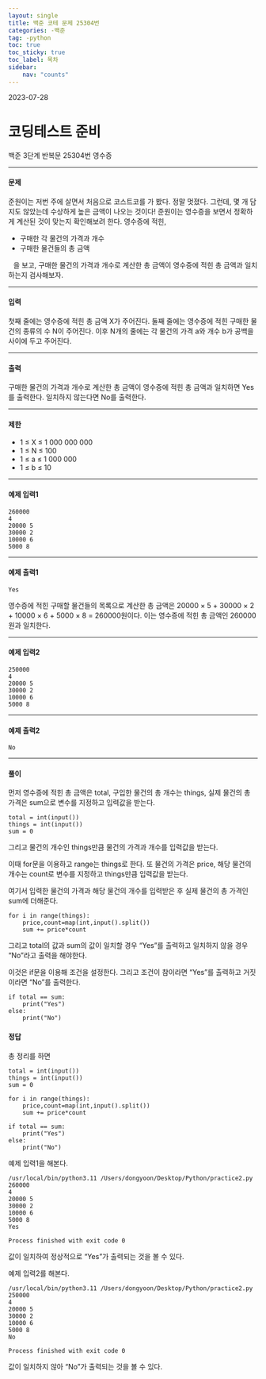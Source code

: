 ```yaml
---
layout: single
title: 백준 코테 문제 25304번 
categories: -백준
tag: -python
toc: true
toc_sticky: true
toc_label: 목차
sidebar:
    nav: "counts"
---
```

2023-07-28
# 코딩테스트 준비
백준 3단계 반복문 25304번 영수증


- - -
#### 문제
준원이는 저번 주에 살면서 처음으로 코스트코를 가 봤다. 정말 멋졌다. 그런데, 몇 개 담지도 않았는데 수상하게 높은 금액이 나오는 것이다! 준원이는 영수증을 보면서 정확하게 계산된 것이 맞는지 확인해보려 한다.
영수증에 적힌,
* 구매한 각 물건의 가격과 개수
* 구매한 물건들의 총 금액

⠀을 보고, 구매한 물건의 가격과 개수로 계산한 총 금액이 영수증에 적힌 총 금액과 일치하는지 검사해보자.
- - -
#### 입력
첫째 줄에는 영수증에 적힌 총 금액 X가 주어진다.
둘째 줄에는 영수증에 적힌 구매한 물건의 종류의 수 N이 주어진다.
이후 N개의 줄에는 각 물건의 가격 a와 개수 b가 공백을 사이에 두고 주어진다.
- - -
#### 출력
구매한 물건의 가격과 개수로 계산한 총 금액이 영수증에 적힌 총 금액과 일치하면 Yes를 출력한다. 일치하지 않는다면 No를 출력한다.
- - -
#### 제한
* 1 ≤ X ≤ 1 000 000 000
* 1 ≤ N ≤ 100
* 1 ≤ a ≤ 1 000 000
* 1 ≤ b ≤ 10

- - -
#### 예제 입력1
```
260000
4
20000 5
30000 2
10000 6
5000 8
```

- - -
#### 예제 출력1
```
Yes
```

영수증에 적힌 구매할 물건들의 목록으로 계산한 총 금액은 20000 × 5 + 30000 × 2 + 10000 × 6 + 5000 × 8 = 260000원이다. 이는 영수증에 적힌 총 금액인 260000원과 일치한다. 
- - -
#### 예제 입력2
```
250000
4
20000 5
30000 2
10000 6
5000 8
```

- - -
#### 예제 출력2
```
No
```

- - -
#### 풀이
먼저 영수증에 적힌 총 금액은 total, 구입한 물건의 총 개수는 things, 실제 물건의 총 가격은 sum으로 변수를 지정하고 입력값을 받는다.

```
total = int(input())
things = int(input())
sum = 0
```

그리고 물건의 개수인 things만큼 물건의 가격과 개수를 입력값을 받는다.

이때 for문을 이용하고 range는 things로 한다. 또 물건의 가격은 price, 해당 물건의 개수는 count로 변수를 지정하고 things만큼 입력값을 받는다.

여기서 입력한 물건의 가격과 해당 물건의 개수를 입력받은 후 실제 물건의 총 가격인 sum에 더해준다.

```
for i in range(things):
    price,count=map(int,input().split())
    sum += price*count
```

그리고 total의 값과 sum의 값이 일치할 경우 “Yes”를 출력하고 일치하지 않을 경우 “No”라고 출력을 해야한다.

이것은 if문을 이용해 조건을 설정한다. 그리고 조건이 참이라면 “Yes”를 출력하고 거짓이라면 “No”를 출력한다.

```
if total == sum:
    print("Yes")
else:
    print("No")
```
#### **정답**
총 정리를 하면
```
total = int(input())
things = int(input())
sum = 0

for i in range(things):
    price,count=map(int,input().split())
    sum += price*count

if total == sum:
    print("Yes")
else:
    print("No")
```

예제 입력1을 해본다.
```
/usr/local/bin/python3.11 /Users/dongyoon/Desktop/Python/practice2.py 
260000
4
20000 5
30000 2
10000 6
5000 8
Yes

Process finished with exit code 0
```
값이 일치하여 정상적으로 “Yes”가 출력되는 것을 볼 수 있다.

예제 입력2를 해본다.
```
/usr/local/bin/python3.11 /Users/dongyoon/Desktop/Python/practice2.py 
250000
4
20000 5
30000 2
10000 6
5000 8
No

Process finished with exit code 0
```
값이 일치하지 않아 “No”가 출력되는 것을 볼 수 있다.
